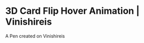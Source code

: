 # 3D Card Flip Hover Animation | Vinishireis

A Pen created on Vinishireis <a href="https://github.com/Vinishireis">

